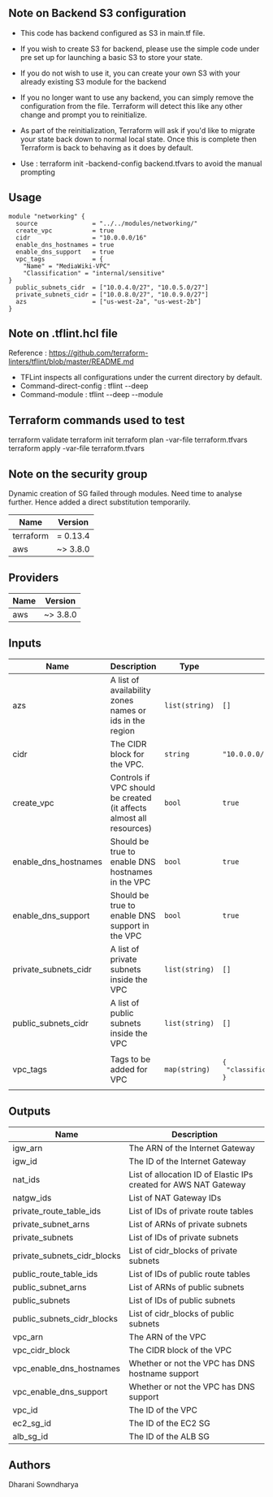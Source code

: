 ## Note on Backend S3 configuration ##
* This code has backend configured as S3  in main.tf file. 

* If you wish to create S3 for backend, please use the simple code under pre set up for launching a basic S3 to store your state. 

* If you do not wish to use it, you can create your own S3 with your already existing S3 module for the backend

* If you no longer want to use any backend, you can simply remove the configuration from the file. Terraform will detect this like any other change and prompt you to reinitialize.

* As part of the reinitialization, Terraform will ask if you'd like to migrate your state back down to normal local state. Once this is complete then Terraform is back to behaving as it does by default.

* Use : terraform init -backend-config backend.tfvars to avoid the manual prompting

## Usage
```hcl
module "networking" {
  source               = "../../modules/networking/"
  create_vpc           = true
  cidr                 = "10.0.0.0/16"
  enable_dns_hostnames = true
  enable_dns_support   = true
  vpc_tags             = {
    "Name" = "MediaWiki-VPC"
    "Classification" = "internal/sensitive"
}
  public_subnets_cidr  = ["10.0.4.0/27", "10.0.5.0/27"]
  private_subnets_cidr = ["10.0.8.0/27", "10.0.9.0/27"]
  azs                  = ["us-west-2a", "us-west-2b"]
}

```

## Note on .tflint.hcl file
Reference :  https://github.com/terraform-linters/tflint/blob/master/README.md

* TFLint inspects all configurations under the current directory by default. 
* Command-direct-config : tflint --deep
* Command-module : tflint --deep --module

## Terraform commands used to test

terraform validate
terraform init
terraform plan -var-file terraform.tfvars
terraform apply -var-file terraform.tfvars

## Note on the security group ##
Dynamic creation of SG failed through modules. Need time to analyse further. Hence added a direct substitution temporarily.

<!-- BEGINNING OF OUTPUT FROM terraform-docs plugin -->
<!-- Command used terraform-docs md table . > README.md -->
<!-- Reference : https://github.com/terraform-docs/terraform-docs -->
| Name | Version |
|------|---------|
| terraform | = 0.13.4 |
| aws | ~> 3.8.0 |

## Providers

| Name | Version |
|------|---------|
| aws | ~> 3.8.0 |
## Inputs

| Name | Description | Type | Default | Required |
|------|-------------|------|---------|:--------:|
| azs | A list of availability zones names or ids in the region | `list(string)` | `[]` | no |
| cidr | The CIDR block for the VPC. | `string` | `"10.0.0.0/16"` | no |
| create\_vpc | Controls if VPC should be created (it affects almost all resources) | `bool` | `true` | no |
| enable\_dns\_hostnames | Should be true to enable DNS hostnames in the VPC | `bool` | `true` | no |
| enable\_dns\_support | Should be true to enable DNS support in the VPC | `bool` | `true` | no |
| private\_subnets\_cidr | A list of private subnets inside the VPC | `list(string)` | `[]` | no |
| public\_subnets\_cidr | A list of public subnets inside the VPC | `list(string)` | `[]` | no |
| vpc\_tags | Tags to be added for VPC | `map(string)` | <pre>{<br>  "classification": "internal/sensitive"<br>}</pre> | no |       

## Outputs

| Name | Description |
|------|-------------|
| igw\_arn | The ARN of the Internet Gateway |
| igw\_id | The ID of the Internet Gateway |
| nat\_ids | List of allocation ID of Elastic IPs created for AWS NAT Gateway |
| natgw\_ids | List of NAT Gateway IDs |
| private\_route\_table\_ids | List of IDs of private route tables |
| private\_subnet\_arns | List of ARNs of private subnets |
| private\_subnets | List of IDs of private subnets |
| private\_subnets\_cidr\_blocks | List of cidr\_blocks of private subnets |
| public\_route\_table\_ids | List of IDs of public route tables |
| public\_subnet\_arns | List of ARNs of public subnets |
| public\_subnets | List of IDs of public subnets |
| public\_subnets\_cidr\_blocks | List of cidr\_blocks of public subnets |
| vpc\_arn | The ARN of the VPC |
| vpc\_cidr\_block | The CIDR block of the VPC |
| vpc\_enable\_dns\_hostnames | Whether or not the VPC has DNS hostname support |
| vpc\_enable\_dns\_support | Whether or not the VPC has DNS support |
| vpc\_id | The ID of the VPC |
| ec2\_sg\_id | The ID of the EC2 SG |
| alb\_sg\_id | The ID of the ALB SG |


<!-- END OF OUTPUT FROM terra-docs -->

## Authors
Dharani Sowndharya 